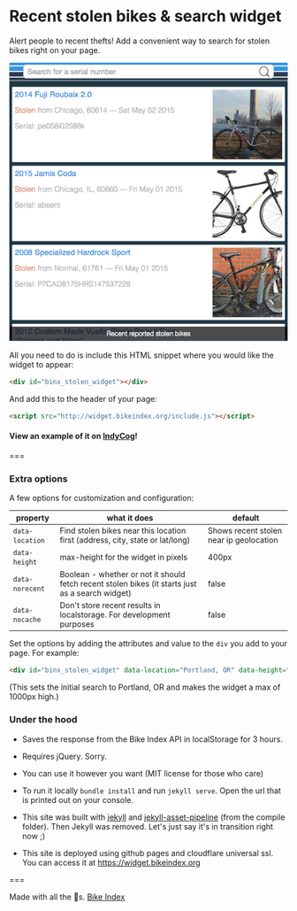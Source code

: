 # Recent stolen bikes & search widget

Alert people to recent thefts! Add a convenient way to search for stolen bikes right on your page.

![Example widget display](readme_example.png)

All you need to do is include this HTML snippet where you would like the widget to appear:

```html
<div id="binx_stolen_widget"></div>
```

And add this to the header of your page:

```html
<script src="http://widget.bikeindex.org/include.js"></script>
```

#### View an example of it on [IndyCog](http://indycog.org/stolenbikes)!

===

### Extra options

A few options for customization and configuration:

| property | what it does | default |
| -------- | ------------ | ------------- |
| `data-location` | Find stolen bikes near this location first (address, city, state or lat/long) | Shows recent stolen near ip geolocation |
| `data-height` | max-height for the widget in pixels | 400px |
| `data-norecent` | Boolean - whether or not it should fetch recent stolen bikes (it starts just as a search widget) | false |
| `data-nocache` | Don't store recent results in localstorage. For development purposes | false |

Set the options by adding the attributes and value to the `div` you add to your page. For example:

```html
<div id="binx_stolen_widget" data-location="Portland, OR" data-height="1000"></div>
```

(This sets the initial search to Portland, OR and makes the widget a max of 1000px high.)



### Under the hood

- Saves the response from the Bike Index API in localStorage for 3 hours.

- Requires jQuery. Sorry.

- You can use it however you want (MIT license for those who care)

- To run it locally `bundle install` and run `jekyll serve`. Open the url that is printed out on your console.

- This site was built with [jekyll](http://jekyllrb.com) and [jekyll-asset-pipeline](https://github.com/matthodan/jekyll-asset-pipeline) (from the compile folder). Then Jekyll was removed. Let's just say it's in transition right now ;)

- This site is deployed using github pages and cloudflare universal ssl. You can access it at https://widget.bikeindex.org


===

Made with all the :doughnut:s. [Bike Index](https://bikeindex.org)
